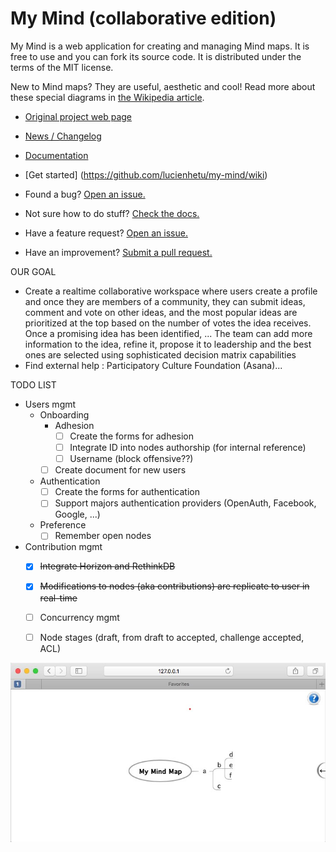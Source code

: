 My Mind (collaborative edition)
===============================

My Mind is a web application for creating and managing Mind maps. It is free to use and you can fork its source code. It is distributed under the terms of the MIT license.

New to Mind maps? They are useful, aesthetic and cool! Read more about these special diagrams in [the Wikipedia article](http://en.wikipedia.org/wiki/Mind_map).

* [Original project web page](http://my-mind.github.io/)
* [News / Changelog](https://github.com/ondras/my-mind/wiki/News)
* [Documentation](https://github.com/ondras/my-mind/wiki)
* [Get started] (https://github.com/lucienhetu/my-mind/wiki)

* Found a bug? [Open an issue.](https://github.com/lucienhetu/my-mind/issues)
* Not sure how to do stuff? [Check the docs.](https://github.com/lucienhetu/my-mind/wiki)
* Have a feature request? [Open an issue.](https://github.com/lucienhetu/my-mind/issues)
* Have an improvement? [Submit a pull request.](https://github.com/lucienhetu/my-mind/pulls)

OUR GOAL
* Create a realtime collaborative workspace where users create a profile and once they are members of a community, they can submit ideas, comment and vote on other ideas, and the most popular ideas are prioritized at the top based on the number of votes the idea receives. Once a promising idea has been identified, ... The team can add more information to the idea, refine it, propose it to leadership and the best ones are selected using sophisticated decision matrix capabilities
* Find external help : Participatory Culture Foundation (Asana)...

TODO LIST
* Users mgmt
  - Onboarding
    - Adhesion  
      - [ ] Create the forms for adhesion
      - [ ] Integrate ID into nodes authorship (for internal reference)
      - [ ] Username (block offensive??)
    - [ ] Create document for new users
  - Authentication
    - [ ] Create the forms for authentication
    - [ ] Support majors authentication providers (OpenAuth, Facebook, Google, ...)
  - Preference
    - [ ] Remember open nodes
* Contribution mgmt
  - [x] ~~Integrate Horizon and RethinkDB~~
  - [x] ~~Modifications to nodes (aka contributions) are replicate to user in real-time~~
  - [ ] Concurrency mgmt
  - [ ] Node stages (draft, from draft to accepted, challenge accepted, ACL)
  
  
![Screenshot](screenshot.png)
